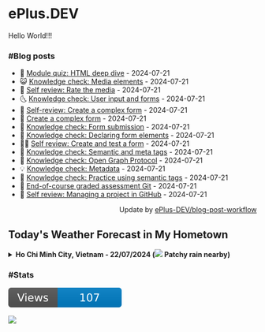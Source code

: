 # ePlus.DEV

Hello World!!!

### #Blog posts

- 🧰 [Module quiz: HTML deep dive](https://eplus.dev/module-quiz-html-deep-dive) - 2024-07-21 
- 😺 [Knowledge check: Media elements](https://eplus.dev/knowledge-check-media-elements) - 2024-07-21 
- 🗽 [Self review: Rate the media](https://eplus.dev/self-review-rate-the-media) - 2024-07-21 
- 🌜 [Knowledge check: User input and forms](https://eplus.dev/knowledge-check-user-input-and-forms) - 2024-07-21 
- 📝 [Self-review: Create a complex form](https://eplus.dev/self-review-create-a-complex-form) - 2024-07-21 
- 🚀 [Create a complex form](https://eplus.dev/create-a-complex-form) - 2024-07-21 
- 💼 [Knowledge check: Form submission](https://eplus.dev/knowledge-check-form-submission) - 2024-07-21 
- 🦣 [Knowledge check: Declaring form elements](https://eplus.dev/knowledge-check-declaring-form-elements) - 2024-07-21 
- 👨‍🏫 [Self review: Create and test a form](https://eplus.dev/self-review-create-and-test-a-form) - 2024-07-21 
- 🔭 [Knowledge check: Semantic and meta tags](https://eplus.dev/knowledge-check-semantic-and-meta-tags) - 2024-07-21 
- 🤡 [Knowledge check: Open Graph Protocol](https://eplus.dev/knowledge-check-open-graph-protocol) - 2024-07-21 
- 💡 [Knowledge check: Metadata](https://eplus.dev/knowledge-check-metadata) - 2024-07-21 
- 🦣 [Knowledge check: Practice using semantic tags](https://eplus.dev/knowledge-check-practice-using-semantic-tags) - 2024-07-21 
- 💪 [End-of-course graded assessment Git](https://eplus.dev/end-of-course-graded-assessment-git) - 2024-07-21 
- 🤡 [Self review: Managing a project in GitHub](https://eplus.dev/self-review-managing-a-project-in-github) - 2024-07-21 


<div align="right">
    Update by <a target="_blank" href="https://github.com/ePlus-DEV/blog-post-workflow">ePlus-DEV/blog-post-workflow</a>
</div>


## Today's Weather Forecast in My Hometown



<details>
    <summary><b>Ho Chi Minh City, Vietnam - 22/07/2024 (<img src="https://cdn.weatherapi.com/weather/64x64/day/176.png" width="25" /> Patchy rain nearby)</b>
    </summary>

    
<table>
    <tr>
        <th>Hour</th>
        <td>00:00</td><td>01:00</td><td>02:00</td><td>03:00</td><td>04:00</td><td>05:00</td><td>06:00</td><td>07:00</td><td>08:00</td><td>09:00</td><td>10:00</td><td>11:00</td><td>12:00</td><td>13:00</td><td>14:00</td><td>15:00</td><td>16:00</td><td>17:00</td><td>18:00</td><td>19:00</td><td>20:00</td><td>21:00</td><td>22:00</td><td>23:00</td>
    </tr>
    <tr>
        <th>Weather</th>
        <td><img src="https://cdn.weatherapi.com/weather/64x64/night/176.png"></img></td><td><img src="https://cdn.weatherapi.com/weather/64x64/night/119.png"></img></td><td><img src="https://cdn.weatherapi.com/weather/64x64/night/122.png"></img></td><td><img src="https://cdn.weatherapi.com/weather/64x64/night/116.png"></img></td><td><img src="https://cdn.weatherapi.com/weather/64x64/night/119.png"></img></td><td><img src="https://cdn.weatherapi.com/weather/64x64/night/116.png"></img></td><td><img src="https://cdn.weatherapi.com/weather/64x64/day/116.png"></img></td><td><img src="https://cdn.weatherapi.com/weather/64x64/day/200.png"></img></td><td><img src="https://cdn.weatherapi.com/weather/64x64/day/200.png"></img></td><td><img src="https://cdn.weatherapi.com/weather/64x64/day/200.png"></img></td><td><img src="https://cdn.weatherapi.com/weather/64x64/day/116.png"></img></td><td><img src="https://cdn.weatherapi.com/weather/64x64/day/176.png"></img></td><td><img src="https://cdn.weatherapi.com/weather/64x64/day/353.png"></img></td><td><img src="https://cdn.weatherapi.com/weather/64x64/day/266.png"></img></td><td><img src="https://cdn.weatherapi.com/weather/64x64/day/353.png"></img></td><td><img src="https://cdn.weatherapi.com/weather/64x64/day/176.png"></img></td><td><img src="https://cdn.weatherapi.com/weather/64x64/day/353.png"></img></td><td><img src="https://cdn.weatherapi.com/weather/64x64/day/386.png"></img></td><td><img src="https://cdn.weatherapi.com/weather/64x64/day/386.png"></img></td><td><img src="https://cdn.weatherapi.com/weather/64x64/night/113.png"></img></td><td><img src="https://cdn.weatherapi.com/weather/64x64/night/113.png"></img></td><td><img src="https://cdn.weatherapi.com/weather/64x64/night/116.png"></img></td><td><img src="https://cdn.weatherapi.com/weather/64x64/night/116.png"></img></td><td><img src="https://cdn.weatherapi.com/weather/64x64/night/116.png"></img></td>
    </tr>
    <tr>
        <th>Condition</th>
        <td width="200px">Patchy rain nearby</td><td width="200px">Cloudy </td><td width="200px">Overcast </td><td width="200px">Partly Cloudy </td><td width="200px">Cloudy </td><td width="200px">Partly Cloudy </td><td width="200px">Partly Cloudy </td><td width="200px">Thundery outbreaks in nearby</td><td width="200px">Thundery outbreaks in nearby</td><td width="200px">Thundery outbreaks in nearby</td><td width="200px">Partly Cloudy </td><td width="200px">Patchy rain nearby</td><td width="200px">Light rain shower</td><td width="200px">Light drizzle</td><td width="200px">Light rain shower</td><td width="200px">Patchy rain nearby</td><td width="200px">Light rain shower</td><td width="200px">Patchy light rain in area with thunder</td><td width="200px">Patchy light rain in area with thunder</td><td width="200px">Clear </td><td width="200px">Clear </td><td width="200px">Partly Cloudy </td><td width="200px">Partly Cloudy </td><td width="200px">Partly Cloudy </td>
    </tr>
    <tr>
        <th>Temperature</th>
        <td>25.4 °C</td><td>25.7 °C</td><td>25.8 °C</td><td>26 °C</td><td>25.6 °C</td><td>25.2 °C</td><td>25.1 °C</td><td>26 °C</td><td>27 °C</td><td>28 °C</td><td>28.5 °C</td><td>29.3 °C</td><td>30.6 °C</td><td>31.1 °C</td><td>31.4 °C</td><td>31.2 °C</td><td>31.2 °C</td><td>30 °C</td><td>28.5 °C</td><td>27.5 °C</td><td>26.8 °C</td><td>26.3 °C</td><td>26.1 °C</td><td>25.9 °C</td>
    </tr>
    <tr>
        <th>Wind</th>
        <td>10.4 kph</td><td>13.3 kph</td><td>13.3 kph</td><td>13.3 kph</td><td>14 kph</td><td>12.6 kph</td><td>10.4 kph</td><td>10.4 kph</td><td>13 kph</td><td>15.8 kph</td><td>17.6 kph</td><td>19.8 kph</td><td>22 kph</td><td>23.8 kph</td><td>25.6 kph</td><td>24.8 kph</td><td>22.7 kph</td><td>21.2 kph</td><td>17.6 kph</td><td>14 kph</td><td>13.7 kph</td><td>11.5 kph</td><td>10.4 kph</td><td>12.2 kph</td>
    </tr>
</table>


<div align="right">
    Updated at: 2024-07-22T06:43:03Z - by <a target="_blank"
        href="https://github.com/ePlus-DEV/weather-forecast">ePlus-DEV/weather-forecast</a>
</div>
</details>


### #Stats

[![Image of counter](https://github.com/ePlus-DEV/view-counter/blob/main/svg/685088620/badge.svg)](https://github.com/ePlus-DEV/view-counter/blob/main/readme/685088620/week.md)

![](https://komarev.com/ghpvc/?username=ePlus-DEV&style=for-the-badge)
